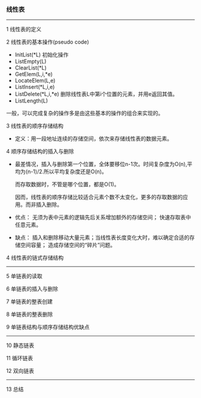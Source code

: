### 线性表
****

1 线性表的定义

2 线性表的基本操作(pseudo code)

  * InitList(*L) 初始化操作
  * ListEmpty(L) 
  * ClearList(*L)
  * GetElem(L,i,*e)
  * LocateElem(L,e)
  * ListInsert(*L,i,e)
  * ListDelete(*L,i,*e)  删除线性表L中第i个位置的元素，并用e返回其值。
  * ListLength(L)

一般，可以完成复杂的操作多是由这些基本的操作的组合来实现的。

3 线性表的顺序存储结构

  * 定义：用一段地址连续的存储空间，依次来存储线性表的数据元素。
  
4 顺序存储结构的插入与删除

 * 最差情况，插入与删除第一个位置，全体要移位n-1次。时间复杂度为O(n),平均为(n-1)/2.所以平均复杂度还是O(n)。
   
   而存取数据时，不管是哪个位置，都是O(1)。
   
   因而，线性表的顺序存储比较适合元素个数不太变化，更多的存取数据的应用。而非插入删除。
   
   
 * 优点： 无须为表中元素的逻辑先后关系增加额外的存储空间； 快速存取表中任意元素。
 
 * 缺点： 插入和删除移动大量元素；当线性表长度变化大时，难以确定合适的存储空间容量； 造成存储空间的“碎片”问题。

4 线性表的链式存储结构

********

5 单链表的读取

6 单链表的插入与删除

7 单链表的整表创建

8 单链表的整表删除

9 单链表结构与顺序存储结构优缺点

*****

10 静态链表

11 循环链表

12 双向链表

****

13 总结
